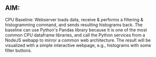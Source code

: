 ## AIM: 

CPU Baseline: Webserver loads data, receive & performs a filtering & histogramming command, and sends resulting histograms back. The baseline can use Python's Pandas library because it is one of the most common CPU dataframe libraries, and call the Python services from a NodeJS webapp to mirror a common web architecture. The result will be visualized with a simple interactive webpage, e.g., histograms with some filter buttons.
